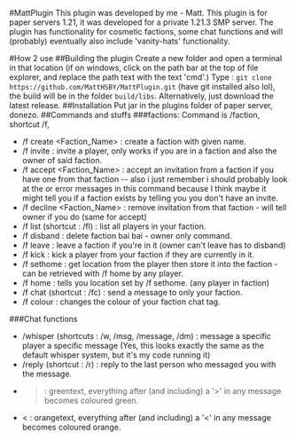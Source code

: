 #MattPlugin
This plugin was developed by me - Matt.
This plugin is for paper servers 1.21, it was developed for a private 1.21.3 SMP server.
The plugin has functionality for cosmetic factions, some chat functions and will (probably) eventually also include 'vanity-hats' functionality.

#How 2 use
##Building the plugin
Create a new folder and open a terminal in that location (if on windows, click on the path bar at the top of file explorer, and replace the path text with the text 'cmd'.) Type : `git clone https://github.com/MattHSBY/MattPlugin.git` (have git installed also lol),
the build will be in the folder `build/libs`. Alternatively, just download the latest release.
##Installation
Put jar in the plugins folder of paper server, donezo.
##Commands and stuffs
###factions:
Command is /faction, shortcut /f,
- /f create <Faction_Name> : create a faction with given name.
- /f invite <Player> : invite a player, only works if you are in a faction and also the owner of said faction.
- /f accept <Faction_Name> : accept an invitation from a faction if you have one from that faction -- also i just remember i should probably look at the or error messages in this command because I think maybe it might tell you if a faction exists by telling you you don't have an invite.
- /f decline <Faction_Name> : remove invitation from that faction - will tell owner if you do (same for accept)
- /f list (shortcut : /fl) : list all players in your faction.
- /f disband : delete faction bai bai - owner only command.
- /f leave : leave a faction if you're in it (owner can't leave has to disband)
- /f kick <Player> : kick a player from your faction if they are currently in it.
- /f sethome : get location from the player then store it into the faction - can be retrieved with /f home by any player.
- /f home : tells you location set by /f sethome. (any player in faction)
- /f chat <message> (shortcut : /fc) : send a message to only your faction.
- /f colour <ChatColor> : changes the colour of your faction chat tag.

###Chat functions
- /whisper <Player> <message> (shortcuts : /w, /msg, /message, /dm) : message a specific player a specific message (Yes, this looks exactly the same as the default whisper system, but it's my code running it)
- /reply <message> (shortcut : /r) : reply to the last person who messaged you with the message.
- > <message> : greentext, everything after (and including) a '>' in any message becomes coloured green.
- < <message> : orangetext, everything after (and including) a '<' in any message becomes coloured orange.
